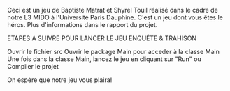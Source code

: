 Ceci est un jeu de Baptiste Matrat et Shyrel Touil réalisé dans le cadre de notre L3 MIDO à l'Université Paris Dauphine. C'est un jeu dont vous êtes le héros. Plus d'informations dans le rapport du projet.

ETAPES A SUIVRE POUR LANCER LE JEU ENQUÊTE & TRAHISON

Ouvrir le fichier src Ouvrir le package Main pour acceder à la classe Main Une fois dans la classe Main, lancez le jeu en cliquant sur "Run" ou Compiler le projet

On espère que notre jeu vous plaira!
